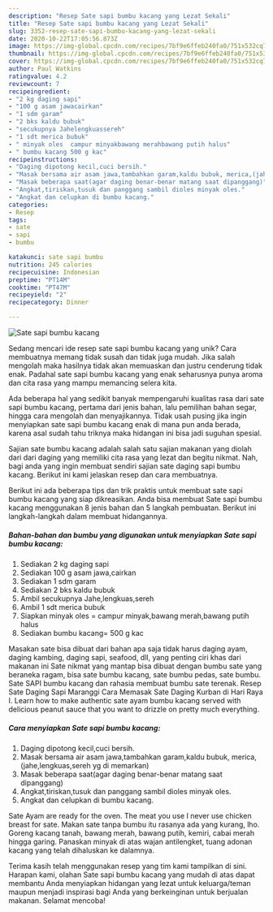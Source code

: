 ```yaml
---
description: "Resep Sate sapi bumbu kacang yang Lezat Sekali"
title: "Resep Sate sapi bumbu kacang yang Lezat Sekali"
slug: 3352-resep-sate-sapi-bumbu-kacang-yang-lezat-sekali
date: 2020-10-22T17:05:56.873Z
image: https://img-global.cpcdn.com/recipes/7bf9e6ffeb240fa0/751x532cq70/sate-sapi-bumbu-kacang-foto-resep-utama.jpg
thumbnail: https://img-global.cpcdn.com/recipes/7bf9e6ffeb240fa0/751x532cq70/sate-sapi-bumbu-kacang-foto-resep-utama.jpg
cover: https://img-global.cpcdn.com/recipes/7bf9e6ffeb240fa0/751x532cq70/sate-sapi-bumbu-kacang-foto-resep-utama.jpg
author: Paul Watkins
ratingvalue: 4.2
reviewcount: 7
recipeingredient:
- "2 kg daging sapi"
- "100 g asam jawacairkan"
- "1 sdm garam"
- "2 bks kaldu bubuk"
- "secukupnya Jahelengkuassereh"
- "1 sdt merica bubuk"
- " minyak oles  campur minyakbawang merahbawang putih halus"
- " bumbu kacang 500 g kac"
recipeinstructions:
- "Daging dipotong kecil,cuci bersih."
- "Masak bersama air asam jawa,tambahkan garam,kaldu bubuk, merica,(jahe,lengkuas,sereh yg di memarkan)"
- "Masak beberapa saat(agar daging benar-benar matang saat dipanggang)"
- "Angkat,tiriskan,tusuk dan panggang sambil dioles minyak oles."
- "Angkat dan celupkan di bumbu kacang."
categories:
- Resep
tags:
- sate
- sapi
- bumbu

katakunci: sate sapi bumbu 
nutrition: 245 calories
recipecuisine: Indonesian
preptime: "PT14M"
cooktime: "PT47M"
recipeyield: "2"
recipecategory: Dinner

---
```



![Sate sapi bumbu kacang](https://img-global.cpcdn.com/recipes/7bf9e6ffeb240fa0/751x532cq70/sate-sapi-bumbu-kacang-foto-resep-utama.jpg)

Sedang mencari ide resep sate sapi bumbu kacang yang unik? Cara membuatnya memang tidak susah dan tidak juga mudah. Jika salah mengolah maka hasilnya tidak akan memuaskan dan justru cenderung tidak enak. Padahal sate sapi bumbu kacang yang enak seharusnya punya aroma dan cita rasa yang mampu memancing selera kita.

Ada beberapa hal yang sedikit banyak mempengaruhi kualitas rasa dari sate sapi bumbu kacang, pertama dari jenis bahan, lalu pemilihan bahan segar, hingga cara mengolah dan menyajikannya. Tidak usah pusing jika ingin menyiapkan sate sapi bumbu kacang enak di mana pun anda berada, karena asal sudah tahu triknya maka hidangan ini bisa jadi suguhan spesial.

Sajian sate bumbu kacang adalah salah satu sajian makanan yang diolah dari dari daging yang memiliki cita rasa yang lezat dan begitu nikmat. Nah, bagi anda yang ingin membuat sendiri sajian sate daging sapi bumbu kacang. Berikut ini kami jelaskan resep dan cara membuatnya.


Berikut ini ada beberapa tips dan trik praktis untuk membuat sate sapi bumbu kacang yang siap dikreasikan. Anda bisa membuat Sate sapi bumbu kacang menggunakan 8 jenis bahan dan 5 langkah pembuatan. Berikut ini langkah-langkah dalam membuat hidangannya.

<!--inarticleads1-->

##### Bahan-bahan dan bumbu yang digunakan untuk menyiapkan Sate sapi bumbu kacang:

1. Sediakan 2 kg daging sapi
1. Sediakan 100 g asam jawa,cairkan
1. Sediakan 1 sdm garam
1. Sediakan 2 bks kaldu bubuk
1. Ambil secukupnya Jahe,lengkuas,sereh
1. Ambil 1 sdt merica bubuk
1. Siapkan  minyak oles = campur minyak,bawang merah,bawang putih halus
1. Sediakan  bumbu kacang= 500 g kac


Masakan sate bisa dibuat dari bahan apa saja tidak harus daging ayam, daging kambing, daging sapi, seafood, dll, yang penting ciri khas dari makanan ini Sate nikmat yang mantap bisa dibuat dengan bumbu sate yang beraneka ragam, bisa sate bumbu kacang, sate bumbu pedas, sate bumbu. Sate SAPI bumbu kacang dan rahasia membuat bumbu sate terenak. Resep Sate Daging Sapi Maranggi Cara Memasak Sate Daging Kurban di Hari Raya I. Learn how to make authentic sate ayam bumbu kacang served with delicious peanut sauce that you want to drizzle on pretty much everything. 

<!--inarticleads2-->

##### Cara menyiapkan Sate sapi bumbu kacang:

1. Daging dipotong kecil,cuci bersih.
1. Masak bersama air asam jawa,tambahkan garam,kaldu bubuk, merica,(jahe,lengkuas,sereh yg di memarkan)
1. Masak beberapa saat(agar daging benar-benar matang saat dipanggang)
1. Angkat,tiriskan,tusuk dan panggang sambil dioles minyak oles.
1. Angkat dan celupkan di bumbu kacang.


Sate Ayam are ready for the oven. The meat you use I never use chicken breast for sate. Makan sate tanpa bumbu itu rasanya ada yang kurang, lho. Goreng kacang tanah, bawang merah, bawang putih, kemiri, cabai merah hingga garing. Panaskan minyak di atas wajan antilengket, tuang adonan kacang yang telah dihaluskan ke dalamnya. 

Terima kasih telah menggunakan resep yang tim kami tampilkan di sini. Harapan kami, olahan Sate sapi bumbu kacang yang mudah di atas dapat membantu Anda menyiapkan hidangan yang lezat untuk keluarga/teman maupun menjadi inspirasi bagi Anda yang berkeinginan untuk berjualan makanan. Selamat mencoba!
